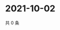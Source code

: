 # 2021-10-02

共 0 条

<!-- BEGIN -->
<!-- 最后更新时间 Sat Oct 02 2021 03:14:18 GMT+0800 (China Standard Time) -->

<!-- END -->
